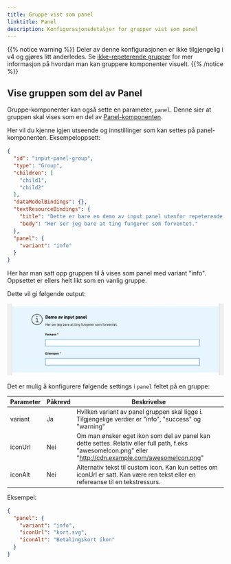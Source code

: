 ```yaml
---
title: Gruppe vist som panel
linktitle: Panel
description: Konfigurasjonsdetaljer for grupper vist som panel
---
```


{{% notice warning %}}
Deler av denne konfigurasjonen er ikke tilgjengelig i v4 og gjøres litt anderledes. Se
[ikke-repeterende grupper](/nb/altinn-studio/v8/reference/ux/fields/grouping/non-repeating/) for mer informasjon på hvordan man kan gruppere komponenter visuelt.
{{% /notice %}}

## Vise gruppen som del av Panel

Gruppe-komponenter kan også sette en parameter, `panel`.
Denne sier at gruppen skal vises som en del av [Panel-komponenten](/nb/altinn-studio/v8/reference/ux/components/panel/).

Her vil du kjenne igjen utseende og innstillinger som kan settes på panel-komponenten. Eksempeloppsett:

```json
{
  "id": "input-panel-group",
  "type": "Group",
  "children": [
    "child1",
    "child2"
  ],
  "dataModelBindings": {},
  "textResourceBindings": {
    "title": "Dette er bare en demo av input panel utenfor repeterende gruppe.",
    "body": "Her ser jeg bare at ting fungerer som forventet."
  },
  "panel": {
    "variant": "info"
  }
}
```

Her har man satt opp gruppen til å vises som panel med variant "info". Oppsettet er ellers helt likt som en vanlig gruppe.

Dette vil gi følgende output:

![Gruppe med panel](input-panel.jpeg "Gruppe med panel")

Det er mulig å konfigurere følgende settings i `panel` feltet på en gruppe:

| Parameter      | Påkrevd | Beskrivelse                                                                                                                                                                                              |
|----------------|---------|----------------------------------------------------------------------------------------------------------------------------------------------------------------------------------------------------------|
| variant        | Ja      | Hvilken variant av panel gruppen skal ligge i. Tilgjengelige verdier er "info", "success" og "warning"                                                                                                   |
| iconUrl        | Nei     | Om man ønsker eget ikon som del av panel kan dette settes. Relativ eller full path, f.eks "awesomeIcon.png" eller "http://cdn.example.com/awesomeIcon.png"                                               |                                                                                           |
| iconAlt        | Nei     | Alternativ tekst til custom icon. Kan kun settes om iconUrl er satt. Kan være ren tekst eller en refereanse til en tekstressurs.                                                                         |

Eksempel:

```json
{
  "panel": {
    "variant": "info",
    "iconUrl": "kort.svg",
    "iconAlt": "Betalingskort ikon"
  }
}
```
